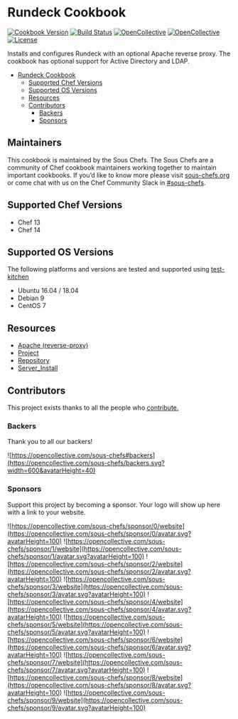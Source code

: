 # Rundeck Cookbook

[![Cookbook Version](https://img.shields.io/cookbook/v/rundeck.svg)](https://supermarket.chef.io/cookbooks/rundeck)
[![Build Status](https://img.shields.io/circleci/project/github/sous-chefs/rundeck/master.svg)](https://circleci.com/gh/sous-chefs/rundeck)
[![OpenCollective](https://opencollective.com/sous-chefs/backers/badge.svg)](#backers)
[![OpenCollective](https://opencollective.com/sous-chefs/sponsors/badge.svg)](#sponsors)
[![License](https://img.shields.io/badge/License-Apache%202.0-green.svg)](https://opensource.org/licenses/Apache-2.0)

Installs and configures Rundeck with an optional Apache reverse proxy. The cookbook has optional support for Active Directory and LDAP.

- [Rundeck Cookbook](#rundeck-cookbook)
  - [Supported Chef Versions](#supported-chef-versions)
  - [Supported OS Versions](#supported-os-versions)
  - [Resources](#resources)
  - [Contributors](#contributors)
    - [Backers](#backers)
    - [Sponsors](#sponsors)

## Maintainers

This cookbook is maintained by the Sous Chefs. The Sous Chefs are a community of Chef cookbook maintainers working together to maintain important cookbooks. If you’d like to know more please visit [sous-chefs.org](https://sous-chefs.org/) or come chat with us on the Chef Community Slack in [#sous-chefs](https://chefcommunity.slack.com/messages/C2V7B88SF).

## Supported Chef Versions

- Chef 13
- Chef 14

## Supported OS Versions

The following platforms and versions are tested and supported using [test-kitchen](http://kitchen.ci/)

- Ubuntu 16.04 / 18.04
- Debian 9
- CentOS 7

## Resources

- [Apache (reverse-proxy)](https://github.com/sous-chefs/rundeck/blob/master/documentation/resource_apache.md)
- [Project](https://github.com/sous-chefs/rundeck/blob/master/documentation/resource_project.md)
- [Repository](https://github.com/sous-chefs/rundeck/blob/master/documentation/resource_repository.md)
- [Server_Install](https://github.com/sous-chefs/rundeck/blob/master/documentation/resource_server_install.md)

## Contributors

This project exists thanks to all the people who [contribute.](https://opencollective.com/sous-chefs/contributors.svg?width=890&button=false)

### Backers

Thank you to all our backers!

![https://opencollective.com/sous-chefs#backers](https://opencollective.com/sous-chefs/backers.svg?width=600&avatarHeight=40)

### Sponsors

Support this project by becoming a sponsor. Your logo will show up here with a link to your website.

![https://opencollective.com/sous-chefs/sponsor/0/website](https://opencollective.com/sous-chefs/sponsor/0/avatar.svg?avatarHeight=100)
![https://opencollective.com/sous-chefs/sponsor/1/website](https://opencollective.com/sous-chefs/sponsor/1/avatar.svg?avatarHeight=100)
![https://opencollective.com/sous-chefs/sponsor/2/website](https://opencollective.com/sous-chefs/sponsor/2/avatar.svg?avatarHeight=100)
![https://opencollective.com/sous-chefs/sponsor/3/website](https://opencollective.com/sous-chefs/sponsor/3/avatar.svg?avatarHeight=100)
![https://opencollective.com/sous-chefs/sponsor/4/website](https://opencollective.com/sous-chefs/sponsor/4/avatar.svg?avatarHeight=100)
![https://opencollective.com/sous-chefs/sponsor/5/website](https://opencollective.com/sous-chefs/sponsor/5/avatar.svg?avatarHeight=100)
![https://opencollective.com/sous-chefs/sponsor/6/website](https://opencollective.com/sous-chefs/sponsor/6/avatar.svg?avatarHeight=100)
![https://opencollective.com/sous-chefs/sponsor/7/website](https://opencollective.com/sous-chefs/sponsor/7/avatar.svg?avatarHeight=100)
![https://opencollective.com/sous-chefs/sponsor/8/website](https://opencollective.com/sous-chefs/sponsor/8/avatar.svg?avatarHeight=100)
![https://opencollective.com/sous-chefs/sponsor/9/website](https://opencollective.com/sous-chefs/sponsor/9/avatar.svg?avatarHeight=100)
